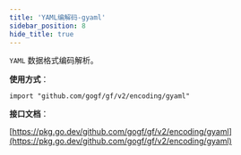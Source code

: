 ```yaml
---
title: 'YAML编解码-gyaml'
sidebar_position: 8
hide_title: true
---
```


`YAML` 数据格式编码解析。

**使用方式**：

```
import "github.com/gogf/gf/v2/encoding/gyaml"
```

**接口文档**：

[https://pkg.go.dev/github.com/gogf/gf/v2/encoding/gyaml](https://pkg.go.dev/github.com/gogf/gf/v2/encoding/gyaml)
